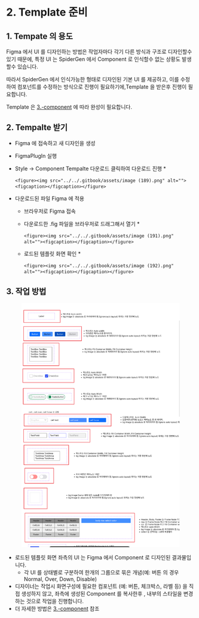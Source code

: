 # 2. Template 준비

## 1. Tempate 의 용도

Figma 에서 UI 를 디자인하는 방법은 작업자마다 각기 다른 방식과 구조로 디자인할수 있기 때문에, 특정 UI 는 SpiderGen 에서 Component 로 인식할수 없는 상황도 발생할수 있습니다.

따라서 SpiderGen 에서 인식가능한 형태로 디자인된 기본 UI 를 제공하고, 이를 수정하여 컴포넌트를 수정하는 방식으로 진행이 필요하기에,Template 을 받은후 진행이 필요합니다.

Template 은 [3.-component](3.-component/3.-component/ "mention") 에 따라 완성이 필요합니다.



## 2. Tempalte 받기

* Figma 에 접속하고  새 디자인을 생성
* FigmaPlugIn 실행
* &#x20;Style -> Component Tempalte 다운로드 클릭하여 다운로드 진행
  *

      <figure><img src="../../.gitbook/assets/image (189).png" alt=""><figcaption></figcaption></figure>
*   다운로드된 파일  Figma 에 적용

    * 브라우저로 Figma 접속
    * 다운로드한 .fig 파일을 브라우저로 드래그해서 열기
      *

          <figure><img src="../../.gitbook/assets/image (191).png" alt=""><figcaption></figcaption></figure>



    * 로드된 템플릿 화면 확인
      *

          <figure><img src="../../.gitbook/assets/image (192).png" alt=""><figcaption></figcaption></figure>



## 3. 작업 방법

<figure><img src="../../.gitbook/assets/image (193).png" alt=""><figcaption></figcaption></figure>

* 로드된 템플릿 화면 좌측의 UI 는 Figma 에서 Component 로 디자인된 결과물입니다.
  * 각 UI 를 상태별로 구분하여 한개의 그룹으로 묶은 개념(예: 버튼 의 경우 Normal, Over, Down, Disable)
* 디자이너는 작업시 화면구성에 필요한 컴포넌트 (예: 버튼, 체크박스, 라벨 등) 을 직접 생성하지 않고, 좌측에 생성된 Component 를 복사한후 , 내부의 스타일을 변경하는 것으로 작업을 진행합니다.
* 더 자세한 방법은 [3.-component](3.-component/ "mention") 참조
